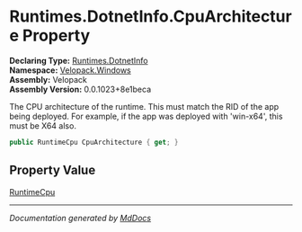 ﻿<!--  
  <auto-generated>   
    The contents of this file were generated by a tool.  
    Changes to this file may be list if the file is regenerated  
  </auto-generated>   
-->

# Runtimes.DotnetInfo.CpuArchitecture Property

**Declaring Type:** [Runtimes.DotnetInfo](../index.md)  
**Namespace:** [Velopack.Windows](../../../index.md)  
**Assembly:** Velopack  
**Assembly Version:** 0.0.1023+8e1beca

 The CPU architecture of the runtime. This must match the RID of the app being deployed.             For example, if the app was deployed with 'win\-x64', this must be X64 also. 

```csharp
public RuntimeCpu CpuArchitecture { get; }
```

## Property Value

[RuntimeCpu](../../../../RuntimeCpu/index.md)

___

*Documentation generated by [MdDocs](https://github.com/ap0llo/mddocs)*
